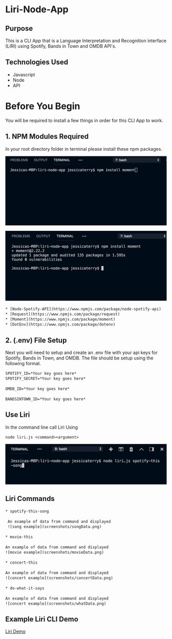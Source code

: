 # Liri-Node-App

## Purpose

This is a CLI App that is a Language Interpretation and Recognition interface (LIRI) using Spotify, Bands in Town and OMDB API's. 

## Technologies Used

* Javascript
* Node
* API

# Before You Begin

You will be required to install a few things in order for this CLI App to work.

## 1. NPM Modules Required
 
 In your root directory folder in terminal please install these npm packages.

![Npm Example Input](screenshots/installNPM.png)

![NPM Successful Install](screenshots/packageInstalled.png)

 ```
* [Node-Spotify-API](https://www.npmjs.com/package/node-spotify-api)
* [Request](https://www.npmjs.com/package/request)
* [Moment](https://www.npmjs.com/package/moment)
* [DotEnv](https://www.npmjs.com/package/dotenv)
```

## 2. (.env) File Setup

Next you will need to setup and create an .env file with your api keys for Spotify, Bands in Town, and OMDB. The file should be setup using the following format.

```
SPOTIFY_ID=*Your key goes here*
SPOTIFY_SECRET=*Your key goes here*

OMDB_ID=*Your key goes here*

BANDSINTOWN_ID=*Your key goes here*
```

## Use Liri

In the command line call Liri Using

```
node liri.js <command><argument>
```

![Liri Call](screenshots/liriCall.png)

## Liri Commands

```
* spotify-this-song
 
 An example of data from command and displayed
 ![song example](screenshots/songData.png)

* movie-this

An example of data from command and displayed
![movie example](screenshots/movieData.png)

* concert-this

An example of data from command and displayed
![concert example](screenshots/concertData.png)

* do-what-it-says

An example of data from command and displayed
![concert example](screenshots/whatData.png)

```

## Example Liri CLI Demo
[Liri Demo](screenshots/lirinodeexample.mp4)